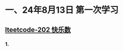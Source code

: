 # 一、24年8月13日 第一次学习
## [lteetcode-202 快乐数](https://leetcode.cn/problems/happy-number/description/)

### 1.



